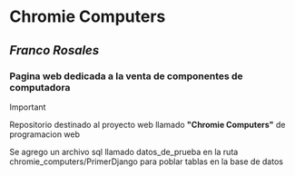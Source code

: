 # Chromie Computers
## *Franco Rosales*
### Pagina web dedicada a la venta de componentes de computadora

> [!IMPORTANT]
> Repositorio destinado al proyecto web llamado **"Chromie Computers"** de programacion web
>
> Se agrego un archivo sql llamado datos_de_prueba en la ruta chromie_computers/PrimerDjango para poblar tablas en la base de datos


